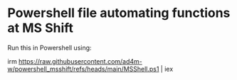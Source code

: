 # Powershell file automating functions at MS Shift
Run this in Powershell using:

irm https://raw.githubusercontent.com/ad4m-w/powershell_msshift/refs/heads/main/MSShell.ps1 | iex
